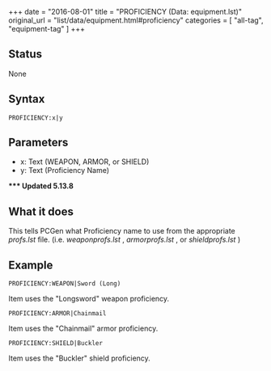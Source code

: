 +++
date = "2016-08-01"
title = "PROFICIENCY (Data: equipment.lst)"
original_url = "list/data/equipment.html#proficiency"
categories = [ "all-tag", "equipment-tag" ]
+++

## Status

None

## Syntax

`PROFICIENCY:x|y`

## Parameters

-   x: Text (WEAPON, ARMOR, or SHIELD)
-   y: Text (Proficiency Name)



**<span id="proficiency"></span> \*\*\* Updated 5.13.8**

What it does
------------

This tells PCGen what Proficiency name to use from the appropriate
*profs.lst* file. (i.e. *weaponprofs.lst* , *armorprofs.lst* , or
*shieldprofs.lst* )

Example
-------

`PROFICIENCY:WEAPON|Sword (Long)`

Item uses the "Longsword" weapon proficiency.

`PROFICIENCY:ARMOR|Chainmail`

Item uses the "Chainmail" armor proficiency.

`PROFICIENCY:SHIELD|Buckler`

Item uses the "Buckler" shield proficiency.

